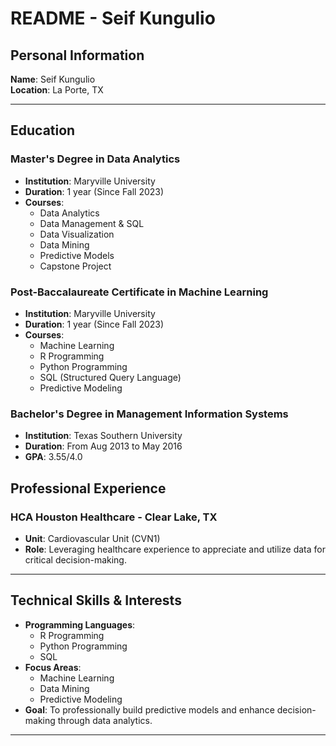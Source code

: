 # README - Seif Kungulio

## Personal Information
**Name**: Seif Kungulio  
**Location**: La Porte, TX

---

## Education
### Master's Degree in Data Analytics
- **Institution**: Maryville University  
- **Duration**: 1 year (Since Fall 2023)
- **Courses**:  
  - Data Analytics  
  - Data Management & SQL 
  - Data Visualization  
  - Data Mining
  - Predictive Models
  - Capstone Project
 
### Post-Baccalaureate Certificate in Machine Learning
- **Institution**: Maryville University  
- **Duration**: 1 year (Since Fall 2023)
- **Courses**:  
  - Machine Learning
  - R Programming
  - Python Programming
  - SQL (Structured Query Language)
  - Predictive Modeling
 
### Bachelor's Degree in Management Information Systems
- **Institution**: Texas Southern University
- **Duration**: From Aug 2013 to May 2016
- **GPA**: 3.55/4.0

## Professional Experience
### HCA Houston Healthcare - Clear Lake, TX
- **Unit**: Cardiovascular Unit (CVN1)  
- **Role**: Leveraging healthcare experience to appreciate and utilize data for critical decision-making.

---

## Technical Skills & Interests
- **Programming Languages**:
  - R Programming
  - Python Programming
  - SQL
- **Focus Areas**:  
  - Machine Learning
  - Data Mining
  - Predictive Modeling
- **Goal**: To professionally build predictive models and enhance decision-making through data analytics.

---

<!---
shkungulio/shkungulio is a ✨ special ✨ repository because its `README.md` (this file) appears on your GitHub profile.
You can click the Preview link to take a look at your changes.
--->

